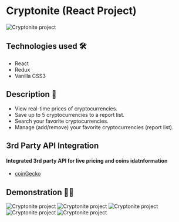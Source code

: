 # Cryptonite (React Project)

<img src="https://i.imgur.com/k5tGbtS.png" alt="Cryptonite project">

## Technologies used 🛠️
* React
* Redux
* Vanilla CSS3

## Description 📝
- View real-time prices of cryptocurrencies.
- Save up to 5 cryptocurrencies to a report list.
- Search your favorite cryptocurrencies.
- Manage (add/remove) your favorite cryptocurrencies (report list).

## 3rd Party API Integration
#### Integrated 3rd party API for live pricing and coins idatnformation

- <a href="https://www.coingecko.com/en/api#/">coinGecko</a>

## Demonstration 🤹‍♂️
<img src="https://s4.gifyu.com/images/ezgif-3-e09a426e1f1f.gif" alt="Cryptonite project">

<img src="https://s4.gifyu.com/images/ezgif-3-3e83a4b6e1c3.gif" alt="Cryptonite project">

<img src="https://s4.gifyu.com/images/ezgif-3-31c128d0b4a7.gif" alt="Cryptonite project">

<img src="https://s4.gifyu.com/images/ezgif-3-13e045a6a0ae.gif" alt="Cryptonite project">

<img src="https://s4.gifyu.com/images/ezgif-3-826e000b87f7.gif" alt="Cryptonite project">
